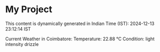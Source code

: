 # My Project

This content is dynamically generated in Indian Time (IST): 2024-12-13 23:12:14 IST


Current Weather in Coimbatore:
Temperature: 22.88 °C
Condition: light intensity drizzle
